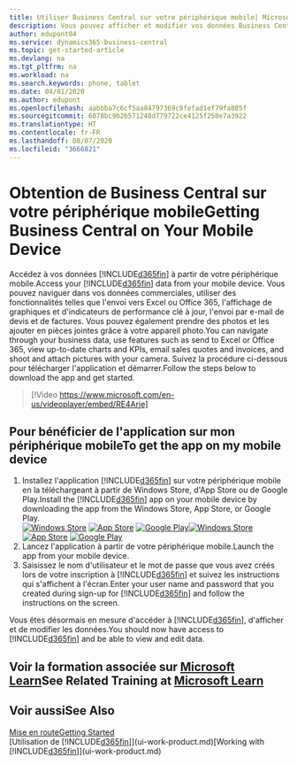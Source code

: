 ```yaml
---
title: Utiliser Business Central sur votre périphérique mobile| Microsoft Docs
description: Vous pouvez afficher et modifier vos données Business Central sur votre téléphone ou tablette.
author: edupont04
ms.service: dynamics365-business-central
ms.topic: get-started-article
ms.devlang: na
ms.tgt_pltfrm: na
ms.workload: na
ms.search.keywords: phone, tablet
ms.date: 04/01/2020
ms.author: edupont
ms.openlocfilehash: aabbba7c6cf5aa84797369c8fefad1ef79fa805f
ms.sourcegitcommit: 6078bc9b2b571248d779722ce4125f250e7a3922
ms.translationtype: HT
ms.contentlocale: fr-FR
ms.lasthandoff: 08/07/2020
ms.locfileid: "3666821"
---
```

# <a name="getting-business-central-on-your-mobile-device"></a><span data-ttu-id="e475e-103">Obtention de Business Central sur votre périphérique mobile</span><span class="sxs-lookup"><span data-stu-id="e475e-103">Getting Business Central on Your Mobile Device</span></span>
<span data-ttu-id="e475e-104">Accédez à vos données [!INCLUDE[d365fin](includes/d365fin_md.md)] à partir de votre périphérique mobile.</span><span class="sxs-lookup"><span data-stu-id="e475e-104">Access your [!INCLUDE[d365fin](includes/d365fin_md.md)] data from your mobile device.</span></span> <span data-ttu-id="e475e-105">Vous pouvez naviguer dans vos données commerciales, utiliser des fonctionnalités telles que l'envoi vers Excel ou Office 365, l'affichage de graphiques et d'indicateurs de performance clé à jour, l'envoi par e-mail de devis et de factures. Vous pouvez également prendre des photos et les ajouter en pièces jointes grâce à votre appareil photo.</span><span class="sxs-lookup"><span data-stu-id="e475e-105">You can navigate through your business data, use features such as send to Excel or Office 365, view up-to-date charts and KPIs, email sales quotes and invoices, and shoot and attach pictures with your camera.</span></span> <span data-ttu-id="e475e-106">Suivez la procédure ci-dessous pour télécharger l'application et démarrer.</span><span class="sxs-lookup"><span data-stu-id="e475e-106">Follow the steps below to download the app and get started.</span></span>

> [!Video https://www.microsoft.com/en-us/videoplayer/embed/RE4Arje]

## <a name="to-get-the-app-on-my-mobile-device"></a><span data-ttu-id="e475e-107">Pour bénéficier de l'application sur mon périphérique mobile</span><span class="sxs-lookup"><span data-stu-id="e475e-107">To get the app on my mobile device</span></span>
1. <span data-ttu-id="e475e-108">Installez l'application [!INCLUDE[d365fin](includes/d365fin_md.md)] sur votre périphérique mobile en la téléchargeant à partir de Windows Store, d'App Store ou de Google Play.</span><span class="sxs-lookup"><span data-stu-id="e475e-108">Install the [!INCLUDE[d365fin](includes/d365fin_md.md)] app on your mobile device by downloading the app from the Windows Store, App Store, or Google Play.</span></span>  
<span data-ttu-id="e475e-109">[![Windows Store](./media/install-mobile-app/windowsstore.png)](https://go.microsoft.com/fwlink/?LinkId=734848)
[![App Store](./media/install-mobile-app/appstore.png)](https://go.microsoft.com/fwlink/?LinkId=734847) [![Google Play](./media/install-mobile-app/googleplay.png)](https://go.microsoft.com/fwlink/?LinkId=734849)</span><span class="sxs-lookup"><span data-stu-id="e475e-109">[![Windows Store](./media/install-mobile-app/windowsstore.png)](https://go.microsoft.com/fwlink/?LinkId=734848)
[![App Store](./media/install-mobile-app/appstore.png)](https://go.microsoft.com/fwlink/?LinkId=734847) [![Google Play](./media/install-mobile-app/googleplay.png)](https://go.microsoft.com/fwlink/?LinkId=734849)</span></span>  
2. <span data-ttu-id="e475e-110">Lancez l'application à partir de votre périphérique mobile.</span><span class="sxs-lookup"><span data-stu-id="e475e-110">Launch the app from your mobile device.</span></span>
3. <span data-ttu-id="e475e-111">Saisissez le nom d'utilisateur et le mot de passe que vous avez créés lors de votre inscription à [!INCLUDE[d365fin](includes/d365fin_md.md)] et suivez les instructions qui s'affichent à l'écran.</span><span class="sxs-lookup"><span data-stu-id="e475e-111">Enter your user name and password that you created during sign-up for [!INCLUDE[d365fin](includes/d365fin_md.md)] and follow the instructions on the screen.</span></span>

<span data-ttu-id="e475e-112">Vous êtes désormais en mesure d'accéder à [!INCLUDE[d365fin](includes/d365fin_md.md)], d'afficher et de modifier les données.</span><span class="sxs-lookup"><span data-stu-id="e475e-112">You should now have access to [!INCLUDE[d365fin](includes/d365fin_md.md)] and be able to view and edit data.</span></span>

## <a name="see-related-training-at-microsoft-learn"></a><span data-ttu-id="e475e-113">Voir la formation associée sur [Microsoft Learn](/learn/modules/alternative-interfaces-dynamics-365-business-central/index)</span><span class="sxs-lookup"><span data-stu-id="e475e-113">See Related Training at [Microsoft Learn](/learn/modules/alternative-interfaces-dynamics-365-business-central/index)</span></span>

## <a name="see-also"></a><span data-ttu-id="e475e-114">Voir aussi</span><span class="sxs-lookup"><span data-stu-id="e475e-114">See Also</span></span>
[<span data-ttu-id="e475e-115">Mise en route</span><span class="sxs-lookup"><span data-stu-id="e475e-115">Getting Started</span></span>](product-get-started.md)  
<span data-ttu-id="e475e-116">[Utilisation de [!INCLUDE[d365fin](includes/d365fin_md.md)]](ui-work-product.md)</span><span class="sxs-lookup"><span data-stu-id="e475e-116">[Working with [!INCLUDE[d365fin](includes/d365fin_md.md)]](ui-work-product.md)</span></span>  
